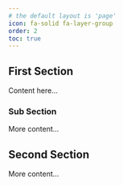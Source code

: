 ```yaml
---
# the default layout is 'page'
icon: fa-solid fa-layer-group
order: 2
toc: true
---
```


## First Section
Content here...

### Sub Section
More content...

## Second Section
More content...
